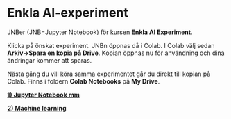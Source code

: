 # Enkla AI-experiment

JNBer (JNB=Jupyter Notebook) för kursen **Enkla AI Experiment**.

Klicka på önskat experiment. JNBn öppnas då i Colab. I Colab välj sedan **Arkiv->Spara en kopia på Drive**. Kopian öppnas nu för användning och dina ändringar kommer att sparas.

Nästa gång du vill köra samma experimentet går du direkt till kopian på Colab. Finns i foldern **Colab Notebooks** på **My Drive**.

[**1) Jupyter Notebook mm**](https://colab.research.google.com/github/KjelleJ/enkla-ai-experiment/blob/main/mnist_simple.ipynb)

[**2) Machine learning**](https://colab.research.google.com/github/KjelleJ/enkla-ai-experiment/blob/main/mnist_simple.ipynb)

